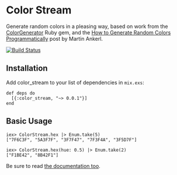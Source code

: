 # Color Stream

Generate random colors in a pleasing way, based on work from the [ColorGenerator](https://github.com/jpmckinney/color-generator) Ruby gem, and the [How to Generate Random Colors Programmatically](http://martin.ankerl.com/2009/12/09/how-to-create-random-colors-programmatically/) post by Martin Ankerl.

[![Build Status](https://api.travis-ci.org/code-lever/color-stream-elixir.svg)](https://travis-ci.org/code-lever/color-stream-elixir)

## Installation

Add color_stream to your list of dependencies in `mix.exs`:

    def deps do
      [{:color_stream, "~> 0.0.1"}]
    end

## Basic Usage

    iex> ColorStream.hex |> Enum.take(5)
    ["7F6C3F", "5A3F7F", "3F7F47", "7F3F4A", "3F5D7F"]

    iex> ColorStream.hex(hue: 0.5) |> Enum.take(2)
    ["F1BE42", "8B42F1"]

Be sure to read [the documentation too](http://hexdocs.pm/color_stream).
